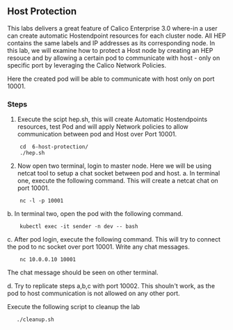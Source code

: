 ## Host Protection

This labs delivers a great feature of Calico Enterprise 3.0 where-in a user can create automatic Hostendpoint resources for each cluster node. All HEP contains the same labels and IP addresses as its corresponding node. In this lab, we will examine how to protect a Host node by creating an HEP resouce and by allowing a certain pod to communicate with host - only on specific port by leveraging the Calico Network Policies. 

Here the created pod will be able to communicate with host only on port 10001.

### Steps
1. Execute the scipt hep.sh, this will create Automatic Hostendpoints resources, test Pod and will apply Network policies to allow communication between pod and Host over Port 10001.
```
    cd  6-host-protection/
    ./hep.sh
```
2. Now open two terminal, login to master node. Here we will be using netcat tool to setup a chat socket between pod and host.
a.  In terminal one, execute the following command. This will create a netcat chat on port 10001.
```
    nc -l -p 10001
```
b. In terminal two, open the pod with the following command.
```
    kubectl exec -it sender -n dev -- bash
```
c. After pod login, execute the following command. This will try to connect the pod to nc socket over port 10001. Write any chat messages.
```
    nc 10.0.0.10 10001
```
The chat message should be seen on other terminal.

d. Try to replicate steps a,b,c with port 10002. This shouln't work, as the pod to host communication is not allowed on any other port.

Execute the following script to cleanup the lab

```
   ./cleanup.sh
```

